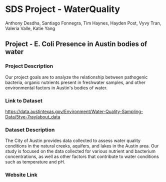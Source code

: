 # SDS Project - WaterQuality
Anthony Desdha, Santiago Fonnegra, Tim Haynes, Hayden Post, Vyvy Tran, Valeria
  Valle, Katie Yang

## Project - E. Coli Presence in Austin bodies of water

### Project Description
Our project goals are to analyze the relationship between pathogenic bacteria, organic nutrients present in freshwater samples, and other environmental factors in Austin's bodies of water.

### Link to Dataset
https://data.austintexas.gov/Environment/Water-Quality-Sampling-Data/5tye-7ray/about_data

### Dataset Description
The City of Austin provides data collected to assess water quality conditions in the natural creeks, aquifers, and lakes in the Austin area. Our study is focused on the data collected for various nutrient and bacterium concentrations, as well as other factors that contribute to water conditions such as temperature and pH.
### Website Link
